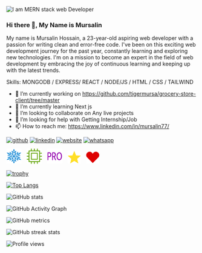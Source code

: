 ![I am MERN stack web Developer](https://media.licdn.com/dms/image/D4E16AQGS3G299W7d8A/profile-displaybackgroundimage-shrink_350_1400/0/1685376630481?e=1695254400&v=beta&t=5fT7hGx3SbPMmuqeUvOl3HT7iKd3yK_uECTHqiDGzDg)
### Hi there 👋, My Name is Mursalin



My name is Mursalin Hossain, a 23-year-old aspiring web developer with a passion for writing clean and error-free code. I've been on this exciting web development journey for the past year, constantly learning and exploring new technologies. I'm on a mission to become an expert in the field of web development by embracing the joy of continuous learning and keeping up with the latest trends.

Skills: MONGODB / EXPRESS/  REACT / NODE/JS / HTML / CSS / TAILWIND 

- 🔭 I’m currently working on https://github.com/tigermursa/grocery-store-client/tree/master 
- 🌱 I’m currently learning Next js 
- 👯 I’m looking to collaborate on Any live projects 
- 🤔 I’m looking for help with Getting Internship/Job 
- 📫 How to reach me: https://www.linkedin.com/in/mursalin77/ 


[<img src='https://cdn.jsdelivr.net/npm/simple-icons@3.0.1/icons/github.svg' alt='github' height='40'>](https://github.com/https://github.com/tigermursa)  [<img src='https://cdn.jsdelivr.net/npm/simple-icons@3.0.1/icons/linkedin.svg' alt='linkedin' height='40'>](https://www.linkedin.com/in/https://www.linkedin.com/in/mursalin77//)  [<img src='https://cdn.jsdelivr.net/npm/simple-icons@3.0.1/icons/icloud.svg' alt='website' height='40'>](https://mursalin-reactcv.web.app/)  [<img src='https://cdn.jsdelivr.net/npm/simple-icons@3.0.1/icons/whatsapp.svg' alt='whatsapp' height='40'>](+8801782868063)  

<a href='https://archiveprogram.github.com/'><img src='https://raw.githubusercontent.com/acervenky/animated-github-badges/master/assets/acbadge.gif' width='40' height='40'></a> <a href='https://docs.github.com/en/developers'><img src='https://raw.githubusercontent.com/acervenky/animated-github-badges/master/assets/devbadge.gif' width='40' height='40'></a> <a href='https://github.com/pricing'><img src='https://raw.githubusercontent.com/acervenky/animated-github-badges/master/assets/pro.gif' width='40' height='40'></a> <a href='https://stars.github.com/'><img src='https://raw.githubusercontent.com/acervenky/animated-github-badges/master/assets/starbadge.gif' width='35' height='35'></a> <a href='https://docs.github.com/en/github/supporting-the-open-source-community-with-github-sponsors'><img src='https://raw.githubusercontent.com/acervenky/animated-github-badges/master/assets/sponsorbadge.gif' width='35' height='35'></a> 

[![trophy](https://github-profile-trophy.vercel.app/?username=https://github.com/tigermursa)](https://github.com/ryo-ma/github-profile-trophy)

[![Top Langs](https://github-readme-stats.vercel.app/api/top-langs/?username=https://github.com/tigermursa)](https://github.com/anuraghazra/github-readme-stats)

![GitHub stats](https://github-readme-stats.vercel.app/api?username=https://github.com/tigermursa&show_icons=true&count_private=true)  

![GitHub Activity Graph](https://activity-graph.herokuapp.com/graph?username=https://github.com/tigermursa)  

![GitHub metrics](https://metrics.lecoq.io/https://github.com/tigermursa)  

![GitHub streak stats](https://streak-stats.demolab.com/?user=https://github.com/tigermursa)  

![Profile views](https://gpvc.arturio.dev/https://github.com/tigermursa)  
